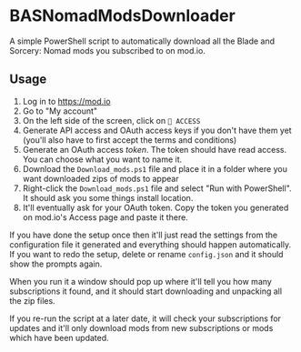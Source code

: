 # BASNomadModsDownloader

A simple PowerShell script to automatically download all the Blade and Sorcery: Nomad mods you subscribed to on mod.io.

## Usage

1. Log in to https://mod.io
2. Go to "My account"
3. On the left side of the screen, click on `🔑 ACCESS`
4. Generate API access and OAuth access keys if you don't have them yet (you'll also have to first accept the terms and conditions)
5. Generate an OAuth access *token*. The token should have read access. You can choose what you want to name it.
6. Download the `Download_mods.ps1` file and place it in a folder where you want downloaded zips of mods to appear
7. Right-click the `Download_mods.ps1` file and select "Run with PowerShell". It should ask you some things install location.
8. It'll eventually ask for your OAuth token. Copy the token you generated on mod.io's Access page and paste it there.

If you have done the setup once then it'll just read the settings from the configuration file it generated and everything should happen automatically. If you want to redo the setup, delete or rename `config.json` and it should show the prompts again.

When you run it a window should pop up where it'll tell you how many subscriptions it found, and it should start downloading and unpacking all the zip files.

If you re-run the script at a later date, it will check your subscriptions for updates and it'll only download mods from new subscriptions or mods which have been updated.

